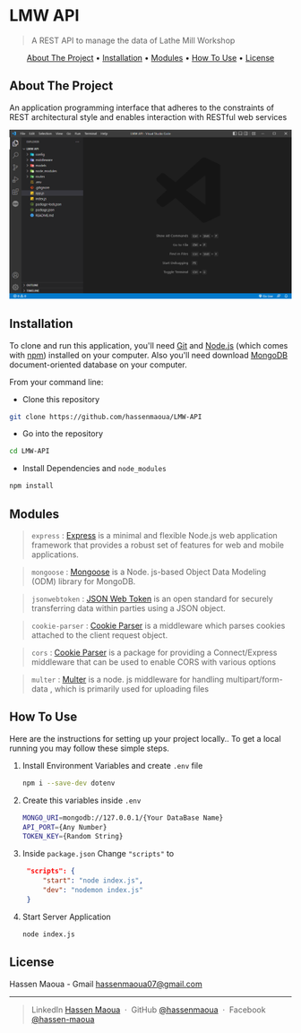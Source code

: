 # LMW API

> A REST API to manage the data of Lathe Mill Workshop

<p align="center">
  <a href="#about-the-project">About The Project</a> •
  <a href="#installation">Installation</a> •
  <a href="#modules">Modules</a> •
  <a href="#how-to-use">How To Use</a> •
  <a href="#license">License</a>
</p>

## About The Project

An application programming interface that adheres to the constraints of REST architectural style and enables interaction with RESTful web services

![screenshot](screenshot.png)

## Installation

To clone and run this application, you'll need [Git](https://git-scm.com) and [Node.js](https://nodejs.org/en/download/) (which comes with [npm](http://npmjs.com)) installed on your computer. Also you'll need download [MongoDB](https://www.mongodb.com/try/download/community) document-oriented database on your computer.

From your command line:

- Clone this repository

```bash
git clone https://github.com/hassenmaoua/LMW-API
```

- Go into the repository

```bash
cd LMW-API
```

- Install Dependencies and `node_modules`

```bash
npm install
```

## Modules

> `express` : [Express](https://expressjs.com/) is a minimal and flexible Node.js web application framework that provides a robust set of features for web and mobile applications.

> `mongoose` : [Mongoose](https://mongoosejs.com/) is a Node. js-based Object Data Modeling (ODM) library for MongoDB.

> `jsonwebtoken` : [JSON Web Token](https://www.npmjs.com/package/jsonwebtoken) is an open standard for securely transferring data within parties using a JSON object.

> `cookie-parser` : [Cookie Parser](https://www.npmjs.com/package/cookie-parser) is a middleware which parses cookies attached to the client request object.

> `cors` : [Cookie Parser](https://www.npmjs.com/package/cors) is a package for providing a Connect/Express middleware that can be used to enable CORS with various options

> `multer` : [Multer](https://www.npmjs.com/package/multer) is a node. js middleware for handling multipart/form-data , which is primarily used for uploading files

## How To Use

Here are the instructions for setting up your project locally..
To get a local running you may follow these simple steps.

1. Install Environment Variables and create `.env` file

   ```sh
   npm i --save-dev dotenv
   ```

2. Create this variables inside `.env`

   ```sh
   MONGO_URI=mongodb://127.0.0.1/{Your DataBase Name}
   API_PORT={Any Number}
   TOKEN_KEY={Random String}
   ```

3. Inside `package.json` Change `"scripts"` to

   ```json
    "scripts": {
        "start": "node index.js",
        "dev": "nodemon index.js"
    }
   ```

4. Start Server Application

   ```sh
   node index.js
   ```

## License

Hassen Maoua - Gmail [hassenmaoua07@gmail.com](https://mail.google.com/mail/?view=cm&fs=1&to=hassenmaoua07@gmail.com&su=About+LMW+API)

---

> LinkedIn [Hassen Maoua](https://linkedin.com/in/hassen-maoua-215683251) &nbsp;&middot;&nbsp;
> GitHub [@hassenmaoua](https://github.com/hassenmaoua) &nbsp;&middot;&nbsp;
> Facebook [@hassen-maoua](https://facebook.com/hassen.maoua)
